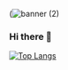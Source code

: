 (![banner (2)](https://github.com/Isaiahsmith68/Isaiahsmith68/assets/156860569/29cde293-b944-4837-bcac-d616edff9f97)









### Hi there 👋




[![Top Langs](https://github-readme-stats.vercel.app/api/top-langs/?username=Isaiahsmith68&layout=donut)](https://github.com/anuraghazra/github-readme-stats)



<!--
**Isaiahsmith68/Isaiahsmith68** is a ✨ _special_ ✨ repository because its `README.md` (this file) appears on your GitHub profile.

Here are some ideas to get you started:

- 🔭 I’m currently working on ...
- 🌱 I’m currently learning ...
- 👯 I’m looking to collaborate on ...
- 🤔 I’m looking for help with ...
- 💬 Ask me about ...
- 📫 How to reach me: ...
- 😄 Pronouns: ...
- ⚡ Fun fact: ...
-->
